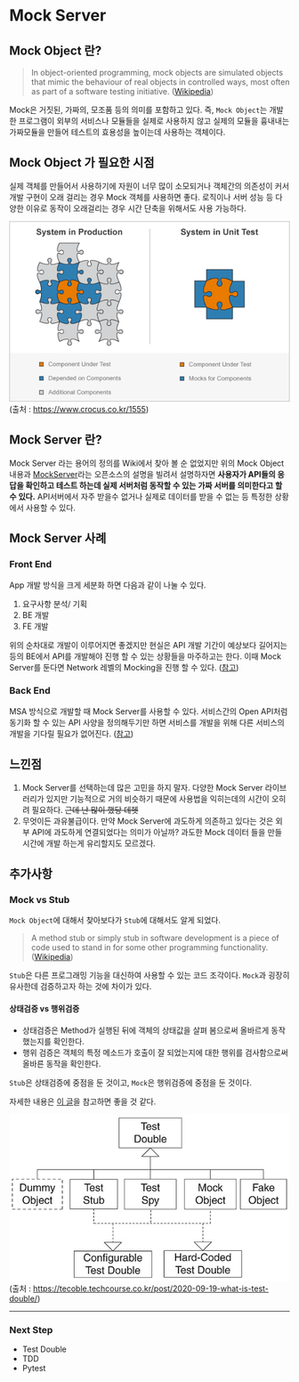 Mock Server
===

## Mock Object 란?

> In object-oriented programming, mock objects are simulated objects that mimic the behaviour of real objects in controlled ways, most often as part of a software testing initiative. 
> ([Wikipedia](https://en.wikipedia.org/wiki/Mock_object#Mocks,_fakes,_and_stubs)) 


Mock은 거짓된, 가짜의, 모조품 등의 의미를 포함하고 있다. 즉, `Mock Object`는 개발한 프로그램이 외부의 서비스나 모듈들을 실제로 사용하지 않고 실제의 모듈을 흉내내는 가짜모듈을 만들어 테스트의 효용성을 높이는데 사용하는 객체이다. 



## Mock Object 가 필요한 시점
실제 객체를 만들어서 사용하기에 자원이 너무 많이 소모되거나 객체간의 의존성이 커서 개발 구현이 오래 걸리는 경우 Mock 객체를 사용하면 좋다. 로직이나 서버 성능 등 다양한 이유로 동작이 오래걸리는 경우 시간 단축을 위해서도 사용 가능하다.

![Alt text](./static/img/mock-object.png)
(출처 : https://www.crocus.co.kr/1555)

## Mock Server 란?
Mock Server 라는 용어의 정의를 Wiki에서 찾아 볼 순 없었지만 위의 Mock Object 내용과 [MockServer](https://www.mock-server.com/)라는 오픈소스의 설명을 빌려서 설명하자면 **사용자가 API들의 응답을 확인하고 테스트 하는데 실제 서버처럼 동작할 수 있는 가짜 서버를 의미한다고 할 수 있다.** API서버에서 자주 받을수 없거나 실제로 데이터를 받을 수 없는 등 특정한 상황에서 사용할 수 있다.

## Mock Server 사례
### Front End
   
App 개발 방식을 크게 세분화 하면 다음과 같이 나눌 수 있다.
1. 요구사항 분석/ 기획
2. BE 개발
3. FE 개발

위의 순차대로 개발이 이루어지면 좋겠지만 현실은 API 개발 기간이 예상보다 길어지는 등의 BE에서 API를 개발해야 진행 할 수 있는 상황들을 마주하고는 한다. 이때 Mock Server를 둔다면 Network 레벨의 Mocking을 진행 할 수 있다. ([참고](https://tech.kakao.com/2021/09/29/mocking-fe/))

### Back End
MSA 방식으로 개발할 때 Mock Server를 사용할 수 있다. 서비스간의 Open API처럼 동기화 할 수 있는 API 사양을 정의해두기만 하면 서비스를 개발을 위해 다른 서비스의 개발을 기다릴 필요가 없어진다. ([참고](https://saurav-samantray.medium.com/using-mock-servers-in-microservice-development-oversimplified-d0fdc9a6ef3f))

## 느낀점

  1. Mock Server를 선택하는데 많은 고민을 하지 말자. 다양한 Mock Server 라이브러리가 있지만 기능적으로 거의 비슷하기 때문에 사용법을 익히는데의 시간이 오히려 필요하다. ~~근데 난 많이 했당 데헷~~
  2. 무엇이든 과유불급이다. 만약 Mock Server에 과도하게 의존하고 있다는 것은 외부 API에 과도하게 연결되었다는 의미가 아닐까? 과도한 Mock 데이터 들을 만들 시간에 개발 하는게 유리할지도 모르겠다.

## 추가사항
### Mock vs Stub
`Mock Object`에 대해서 찾아보다가 `Stub`에 대해서도 알게 되었다.
>A method stub or simply stub in software development is a piece of code used to stand in for some other programming functionality. ([Wikipedia](https://en.wikipedia.org/wiki/Method_stub))

`Stub`은 다른 프로그래밍 기능을 대신하여 사용할 수 있는 코드 조각이다. `Mock`과 굉장히 유사한데 검증하고자 하는 것에 차이가 있다.
#### 상태검증 vs 행위검증
- 상태검증은 Method가 실행된 뒤에 객체의 상태값을 살펴 봄으로써 올바르게 동작했는지를 확인한다. 
- 행위 검증은 객체의 특정 메소드가 호출이 잘 되었는지에 대한 행위를 검사함으로써 올바른 동작을 확인한다. 

`Stub`은 상태검증에 중점을 둔 것이고, `Mock`은 행위검증에 중점을 둔 것이다.

자세한 내용은 [이 글](https://surgach.tistory.com/125)을 참고하면 좋을 것 같다.

![Alt text](./static/img/test-double.png)
(출처 : https://tecoble.techcourse.co.kr/post/2020-09-19-what-is-test-double/)


---
### Next Step
- Test Double
- TDD
- Pytest